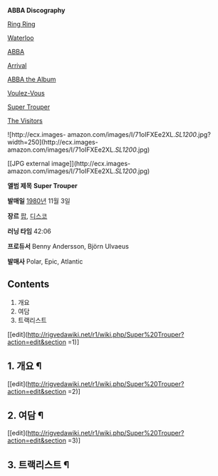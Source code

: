 **ABBA Discography**

[Ring Ring](Ring%20Ring%20%28%EC%95%A8%EB%B2%94%29.md)

[Waterloo](Waterloo%20%28%EC%95%A8%EB%B2%94%29.md)

[ABBA](ABBA%20%28%EC%95%A8%EB%B2%94%29.md)

[Arrival](Arrival.md)

[ABBA the Album](ABBA%20the%20Album.md)

[Voulez-Vous](Voulez-Vous.md)

[Super Trouper](Super%20Trouper.md)

[The Visitors](The%20Visitors.md)

  

![http://ecx.images-
amazon.com/images/I/71oIFXEe2XL._SL1200_.jpg?width=250](http://ecx.images-
amazon.com/images/I/71oIFXEe2XL._SL1200_.jpg)

[[JPG external image]](http://ecx.images-
amazon.com/images/I/71oIFXEe2XL._SL1200_.jpg)

**앨범 제목**
**Super Trouper**

**발매일**
[1980년](1980%EB%85%84.md) 11월 3일

**장르**
[팝](%ED%8C%9D.md), [디스코](%EB%94%94%EC%8A%A4%EC%BD%94.md)

**러닝 타임**
42:06

**프로듀서**
Benny Andersson, Björn Ulvaeus

**발매사**
Polar, Epic, Atlantic

  

## Contents

    

1. 개요 
2. 여담 
3. 트랙리스트 

[[edit](http://rigvedawiki.net/r1/wiki.php/Super%20Trouper?action=edit&section
=1)]

## 1. 개요 ¶

  
  

[[edit](http://rigvedawiki.net/r1/wiki.php/Super%20Trouper?action=edit&section
=2)]

## 2. 여담 ¶

  
  

[[edit](http://rigvedawiki.net/r1/wiki.php/Super%20Trouper?action=edit&section
=3)]

## 3. 트랙리스트 ¶

